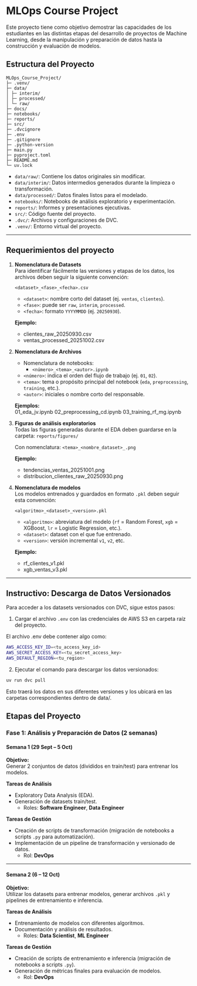 # MLOps Course Project

Este proyecto tiene como objetivo demostrar las capacidades de los estudiantes en las distintas etapas del desarrollo de proyectos de Machine Learning, desde la manipulación y preparación de datos hasta la construcción y evaluación de modelos.

## Estructura del Proyecto

```
MLOps_Course_Project/
├─ .venv/
├─ data/
│ ├─ interim/
│ ├─ processed/
│ └─ raw/
├─ docs/
├─ notebooks/
├─ reports/
├─ src/
├─ .dvcignore
├─ .env
├─ .gitignore
├─ .python-version
├─ main.py
├─ pyproject.toml
├─ README.md
└─ uv.lock
```

- `data/raw/`: Contiene los datos originales sin modificar.
- `data/interim/`: Datos intermedios generados durante la limpieza o transformación.
- `data/processed/`: Datos finales listos para el modelado.
- `notebooks/`: Notebooks de análisis exploratorio y experimentación.
- `reports/`: Informes y presentaciones ejecutivas.
- `src/`: Código fuente del proyecto.
- `.dvc/`: Archivos y configuraciones de DVC.
- `.venv/`: Entorno virtual del proyecto.

---

## Requerimientos del proyecto

1. **Nomenclatura de Datasets**  
   Para identificar fácilmente las versiones y etapas de los datos, los archivos deben seguir la siguiente convención:

   `<dataset>_<fase>_<fecha>.csv`

   - `<dataset>`: nombre corto del dataset (ej. `ventas`, `clientes`).  
    - `<fase>`: puede ser `raw`, `interim`, `processed`.  
    - `<fecha>`: formato `YYYYMMDD` (ej. `20250930`).  

    **Ejemplo:**  
    - clientes_raw_20250930.csv
    - ventas_processed_20251002.csv 
2. **Nomenclatura de Archivos**
    - Nomenclatura de notebooks:  
        - `<número>_<tema>_<autor>.ipynb`
    - `<número>`: indica el orden del flujo de trabajo (ej. `01`, `02`).
    - `<tema>`: tema o propósito principal del notebook (`eda`, `preprocessing`, `training`, etc.).
    - `<autor>`: iniciales o nombre corto del responsable.

    **Ejemplos:**  
    01_eda_jv.ipynb
    02_preprocessing_cd.ipynb
    03_training_rf_mg.ipynb

3. **Figuras de análisis exploratorios**  
    Todas las figuras generadas durante el EDA deben guardarse en la carpeta: `reports/figures/`

    Con nomenclatura: `<tema>_<nombre_dataset>_.png`

    **Ejemplo:**
    - tendencias_ventas_20251001.png
    - distribucion_clientes_raw_20250930.png


4. **Nomenclatura de modelos**  
    Los modelos entrenados y guardados en formato `.pkl` deben seguir esta convención: 
    
    `<algoritmo>_<dataset>_<version>.pkl`

    - `<algoritmo>`: abreviatura del modelo (`rf` = Random Forest, `xgb` = XGBoost, `lr` = Logistic Regression, etc.).  
    - `<dataset>`: dataset con el que fue entrenado.  
    - `<version>`: versión incremental `v1`, `v2`, etc.  

    **Ejemplo:**
    - rf_clientes_v1.pkl
    - xgb_ventas_v3.pkl

---

## Instructivo: Descarga de Datos Versionados

Para acceder a los datasets versionados con DVC, sigue estos pasos:

1. Cargar el archivo `.env` con las credenciales de AWS S3 en carpeta raíz del proyecto.  

El archivo .env debe contener algo como:

```bash
AWS_ACCESS_KEY_ID=<tu_access_key_id>
AWS_SECRET_ACCESS_KEY=<tu_secret_access_key>
AWS_DEFAULT_REGION=<tu_region>
```

2. Ejecutar el comando para descargar los datos versionados:

```bash
uv run dvc pull
```

Esto traerá los datos en sus diferentes versiones y los ubicará en las carpetas correspondientes dentro de data/.


## Etapas del Proyecto

### Fase 1: Análisis y Preparación de Datos (2 semanas)

#### Semana 1 (29 Sept – 5 Oct)
**Objetivo:**  
Generar 2 conjuntos de datos (divididos en train/test) para entrenar los modelos.

**Tareas de Análisis**
- Exploratory Data Analysis (EDA).
- Generación de datasets train/test.  
    - Roles: **Software Engineer**, **Data Engineer**

**Tareas de Gestión**
- Creación de scripts de transformación (migración de notebooks a scripts `.py` para automatización).  
- Implementación de un pipeline de transformación y versionado de datos.  
    - Rol: **DevOps**

---

#### Semana 2 (6 – 12 Oct)
**Objetivo:**  
Utilizar los datasets para entrenar modelos, generar archivos `.pkl` y pipelines de entrenamiento e inferencia.

**Tareas de Análisis**
- Entrenamiento de modelos con diferentes algoritmos.
- Documentación y análisis de resultados.  
    - Roles: **Data Scientist**, **ML Engineer**

**Tareas de Gestión**
- Creación de scripts de entrenamiento e inferencia (migración de notebooks a scripts `.py`).  
- Generación de métricas finales para evaluación de modelos.  
    - Rol: **DevOps**
